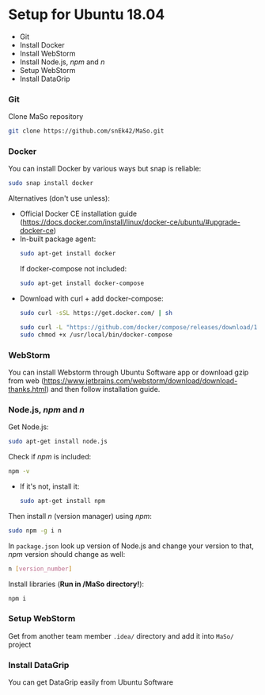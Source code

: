 # Setup for Ubuntu 18.04

 - Git
 - Install Docker
 - Install WebStorm
 - Install Node.js, <i>npm</i> and <i>n</i>
 - Setup WebStorm
 - Install DataGrip

### Git

Clone MaSo repository
```bash
git clone https://github.com/snEk42/MaSo.git
```

###  Docker
You can install Docker by various ways but snap is reliable:

```bash
sudo snap install docker
```

Alternatives (don't use unless):
 - Official Docker CE installation guide (https://docs.docker.com/install/linux/docker-ce/ubuntu/#upgrade-docker-ce)
 - In-built package agent:
   ```bash
   sudo apt-get install docker
   ```
   If docker-compose not included:
   ```bash
   sudo apt-get install docker-compose
   ```
 - Download with curl + add docker-compose:
   ```bash
   sudo curl -sSL https://get.docker.com/ | sh
    ```
    ```bash
    sudo curl -L "https://github.com/docker/compose/releases/download/1.23.1/docker-compose-$(uname -s)-$(uname -m)" -o /usr/local/bin/docker-compose
    sudo chmod +x /usr/local/bin/docker-compose
    ```

### WebStorm

You can install Webstorm through Ubuntu Software app or download gzip from web (https://www.jetbrains.com/webstorm/download/download-thanks.html) and then follow installation guide.

### Node.js, <i>npm</i> and <i>n</i>

Get Node.js:
```bash
sudo apt-get install node.js
```
Check if <i>npm</i> is included:
```bash
npm -v
```
- If it's not, install it:
    ```bash
    sudo apt-get install npm
    ```
Then install <i>n</i> (version manager) using <i>npm</i>:
```bash
sudo npm -g i n
```
In ```package.json``` look up version of Node.js and change your version to that, <i>npm</i> version should change as well:
```bash
n [version_number]
```

Install libraries (<b>Run in /MaSo directory!</b>):
```bash
npm i
```

### Setup WebStorm

Get from another team member ```.idea/``` directory and add it into ```MaSo/``` project

### Install DataGrip

You can get DataGrip easily from Ubuntu Software